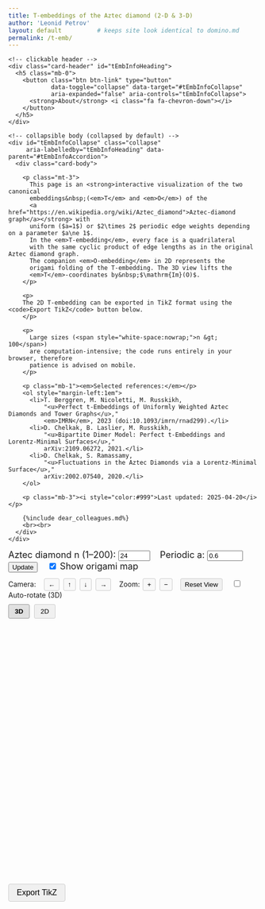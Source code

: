 ```yaml
---
title: T‑embeddings of the Aztec diamond (2‑D & 3‑D)
author: 'Leonid Petrov'
layout: default          # keeps site look identical to domino.md
permalink: /t-emb/
---
```


<!-- ===== ABOUT (accordion) ===== -->
<div class="accordion mb-4" id="tEmbInfoAccordion">
  <div class="card">

    <!-- clickable header -->
    <div class="card-header" id="tEmbInfoHeading">
      <h5 class="mb-0">
        <button class="btn btn-link" type="button"
                data-toggle="collapse" data-target="#tEmbInfoCollapse"
                aria-expanded="false" aria-controls="tEmbInfoCollapse">
          <strong>About</strong> <i class="fa fa-chevron-down"></i>
        </button>
      </h5>
    </div>

    <!-- collapsible body (collapsed by default) -->
    <div id="tEmbInfoCollapse" class="collapse"
         aria-labelledby="tEmbInfoHeading" data-parent="#tEmbInfoAccordion">
      <div class="card-body">

        <p class="mt-3">
          This page is an <strong>interactive visualization of the two canonical
          embeddings&nbsp;(<em>T</em> and <em>O</em>) of the
          <a href="https://en.wikipedia.org/wiki/Aztec_diamond">Aztec‑diamond graph</a></strong> with
          uniform ($a=1$) or $2\times 2$ periodic edge weights depending on a parameter $a\ne 1$.
          In the <em>T‑embedding</em>, every face is a quadrilateral
          with the same cyclic product of edge lengths as in the original Aztec diamond graph.
          The companion <em>O‑embedding</em> in 2D represents the
          origami folding of the T-embedding. The 3D view lifts the
          <em>T</em>‑coordinates by&nbsp;$\mathrm{Im}(O)$.
        </p>

        <p>
        The 2D T-embedding can be exported in TikZ format using the <code>Export TikZ</code> button below.
        </p>

        <p>
          Large sizes (<span style="white-space:nowrap;">n &gt; 100</span>)
          are computation‑intensive; the code runs entirely in your browser, therefore
          patience is advised on mobile.
        </p>

        <p class="mb-1"><em>Selected references:</em></p>
        <ol style="margin-left:1em">
          <li>T. Berggren, M. Nicoletti, M. Russkikh,
              "<u>Perfect t‑Embeddings of Uniformly Weighted Aztec Diamonds and Tower Graphs</u>,"
              <em>IMRN</em>, 2023 (doi:10.1093/imrn/rnad299).</li>
          <li>D. Chelkak, B. Laslier, M. Russkikh,
              "<u>Bipartite Dimer Model: Perfect t‑Embeddings and Lorentz‑Minimal Surfaces</u>,"
              arXiv:2109.06272, 2021.</li>
          <li>D. Chelkak, S. Ramassamy,
              "<u>Fluctuations in the Aztec Diamonds via a Lorentz‑Minimal Surface</u>,"
              arXiv:2002.07540, 2020.</li>
        </ol>

        <p class="mb-3"><i style="color:#999">Last updated: 2025-04-20</i></p>

        {%include dear_colleagues.md%}
        <br><br>
      </div>
    </div>
  </div>
</div>
<!-- ===== /ABOUT ===== -->

<!-- === Parameter controls shared by both panes === -->
<div id="controls" style="font-size:18px;margin-bottom:12px">
  <label>Aztec diamond n (1–200):</label>
  <input id="n-input" type="number" value="24" min="1" max="200" step="1">
  <label style="margin-left:15px">Periodic a:</label>
  <input id="a-input" type="number" value="0.6" min="0.1" max="10" step="0.1">
  <button id="update-btn">Update</button>
  <label style="margin-left:15px">
    <input id="show-origami" type="checkbox" checked>
    Show origami map
  </label>
</div>



<!-- === Camera controls === -->
<div class="camera-controls" style="margin-bottom:10px">
  <div style="margin-bottom:5px">
    <span style="margin-right:10px">Camera:</span>
    <button id="move-left-btn" class="camera-btn">←</button>
    <button id="move-up-btn" class="camera-btn">↑</button>
    <button id="move-down-btn" class="camera-btn">↓</button>
    <button id="move-right-btn" class="camera-btn">→</button>
    <span style="margin-left:10px">Zoom:</span>
    <button id="zoom-in-btn" class="camera-btn">+</button>
    <button id="zoom-out-btn" class="camera-btn">−</button>
    <button id="reset-view-btn" style="margin-left:10px">Reset View</button>
    <label style="margin-left:15px">
      <input id="demo-mode" type="checkbox"> Auto-rotate (3D)
    </label>
  </div>
</div>

<!-- === View toggle === -->
<div class="view-toggle" style="margin-bottom:10px">
  <button id="view-3d-btn" class="active">3D</button>
  <button id="view-2d-btn">2D</button>
</div>

<!-- === Two panes === -->
<div class="visualization-container">
  <!--  ❖  The panes are now *square* – size is controlled only by width,
          height is governed by aspect-ratio 1/1 so both stay identical. -->
  <svg id="t-emb-2d"
      viewBox="-1 -1 2 2"
      style="display:none;width:100%;aspect-ratio:1/1;border:1px solid #ccc;"></svg>
  <div id="t-emb-3d" style="width:100%;aspect-ratio:1/1;"></div>
</div>

<!-- === TikZ Export Section === -->
<div style="margin-top: 20px;">
  <button id="tikz-btn" style="padding: 8px 16px; background-color: #f0f0f0; border: 1px solid #ccc; border-radius: 4px; cursor: pointer; font-size: 16px;">Export TikZ</button>
</div>

<!-- TikZ Code Generation Section (hidden by default) -->
<div id="tikz-container" style="margin-top: 15px; margin-bottom: 20px; padding: 15px; border: 1px solid #ccc; border-radius: 4px; background-color: #f9f9f9; display: none;">
  <div style="display: flex; justify-content: space-between; align-items: center; margin-bottom: 10px;">
    <h4 style="margin: 0;">TikZ Code</h4>
    <div>
      <button id="copy-tikz-btn" style="padding: 4px 10px; background-color: #28a745; color: white; border: none; border-radius: 3px; cursor: pointer;">Copy to Clipboard</button>
      <button id="download-tikz-btn" style="margin-left: 10px; padding: 4px 10px; background-color: #17a2b8; color: white; border: none; border-radius: 3px; cursor: pointer;">Download .tex</button>
      <span id="copy-success-msg" style="color: green; margin-left: 10px; font-weight: bold; display: none;">Copied!</span>
    </div>
  </div>
  <div id="tikz-code-container" style="font-family: monospace; padding: 10px; border: 1px solid #ccc; border-radius: 4px; background-color: white; white-space: pre; font-size: 12px; max-height: 300px; overflow-y: auto;"></div>
</div>

<style>
  /* Layout for the visualization panes */
  .visualization-container {
    width: 100%;
    position: relative;
  }

  .viz-pane {
    width: 100%;
    margin-bottom: 15px;
  }

  /* View toggle and display options styling */
  .view-toggle, .display-options {
    margin-bottom: 10px;
  }

  .view-toggle button {
    padding: 6px 12px;
    margin-right: 5px;
    border: 1px solid #ccc;
    background-color: #f0f0f0;
    border-radius: 3px;
    cursor: pointer;
  }

  .view-toggle button.active {
    background-color: #e0e0e0;
    font-weight: bold;
    border-color: #999;
  }

  /* Vertex and edge styles */
  .vertex {
    fill: black;
    stroke: none;
  }

  .edge {
    stroke: black;
    fill: none;
  }

  /* Responsive design */
  /* 2 D & 3 D panes share the same square frame */
  #t-emb-2d, #t-emb-3d {
    aspect-ratio: 1 / 1;
    height: auto;            /* override any inline height       */
    max-height: 80vh;        /* optional – keeps it off the roof */
  }

  @media (max-width: 768px) {
    #t-emb-2d, #t-emb-3d {
      max-height: 65vh;
    }
  }

  @media (max-width: 600px) {
    #t-emb-2d, #t-emb-3d {
      max-height: 60vh;
    }
  }

  /* Styling for buttons and controls */
  button {
    cursor: pointer;
  }

  /* --- origami (O‑embedding) --- */
  .o-edge    { stroke:red; fill:none; }
  .o-vertex  { fill:red;   stroke:none; opacity:0.7; }

  /* --- face styling --- */
  .face     { stroke-width:0.0001px; }

  /* --- camera controls styling --- */
  .camera-btn {
    padding: 4px 8px;
    margin: 0 2px;
    border: 1px solid #ccc;
    background-color: #f8f8f8;
    border-radius: 3px;
    cursor: pointer;
  }

  .camera-btn:hover {
    background-color: #e8e8e8;
  }

  #reset-view-btn {
    padding: 4px 8px;
    border: 1px solid #ccc;
    background-color: #f0f0f0;
    border-radius: 3px;
    cursor: pointer;
  }

  #reset-view-btn:hover {
    background-color: #e0e0e0;
  }
</style>

<script src="/js/d3.v7.min.js"></script>
<script src="/js/three.min.js"></script>
<script src="/js/OrbitControls.js"></script>

<!-- WASM/JS produced from the single C++ core -->
<script src="/s/t-emb.js"></script>   <!-- same module drives BOTH views -->

<script>
/* ---------- 4.1 globals ---------- */
let cached = null;            // {n, a, data} or null
let scene, camera, renderer, controls;   // 3‑D objects
let isDemoMode = false;       // track if auto-rotation is enabled
let rotationSpeed = 0.005;    // rotation speed in radians

/* ---------- 4.2 WASM wrappers ---------- */
let doTembInitialized = false;

Module.onRuntimeInitialized = () => {
  window.doTemb = Module.cwrap('doTembJSONwithA','number',['number','number'],{async:true});
  window.freeStr = Module.cwrap('freeString',null,['number']);
  doTembInitialized = true;
  // Initial update once module is ready
  update();
};

/* --- thickness scaling for 2‑D --- */
function getThicknessScale(n){
  if (n <= 20)  return 2.0;   // +2 levels (thickest)
  if (n <= 35)  return 1.5;   // +1 level
  if (n <  75)  return 1.0;   // baseline around n≈50
  if (n < 100)  return 0.75;  // –1 level
  return 0.5;                 // –2 levels (thinnest)
}

/* ---------- 4.3 helpers ---------- */
async function fetchEmbedding(n,a){
  if (cached && cached.n===n && Math.abs(cached.a-a)<1e-12) return cached.data;
  const ptr = await doTemb(n,a);
  const json = Module.UTF8ToString(ptr);
  freeStr(ptr);
  cached = {n,a,data:JSON.parse(json)};
  return cached.data;
}

/* ---------- 4.4 2‑D drawing ---------- */
function draw2D(data){
  // Store current transform if it exists before removing content
  let currentTransform = null;
  const existingG = d3.select("#t-emb-2d g");
  if (!existingG.empty()) {
    const transform = existingG.attr("transform");
    if (transform) {
      currentTransform = transform;
    }
  }

  const svg = d3.select("#t-emb-2d");
  svg.selectAll("*").remove();
  const g = svg.append("g").attr("class", "main-container");

  // --- dynamic thickness (edge width & vertex radius) ---
  const BASE_EDGE  = 0.0005;   // present look at n≈50
  const BASE_VERT  = 0.001;
  const scale      = getThicknessScale(cached.n);   // cached.n is current n
  const edgeWidth  = BASE_EDGE * scale;
  const vertRadius = BASE_VERT * scale;

  // Apply the stored transform if available
  if (currentTransform) {
    g.attr("transform", currentTransform);
  }

  const TContainer = g.append("g").attr("class","t-container");        // existing content
  const OContainer = g.append("g")
      .attr("class","o-container")
      .style("visibility",
             document.getElementById("show-origami").checked ? "visible" : "hidden");

  const T = data.T;

  // We're using our own custom zoom/pan implementation with the camera controls
  // So we don't need d3.zoom() here anymore

  // Helper function to safely get real component
  const getReal = (point) => {
    if (!point) return 0;
    if (typeof point.re === 'number') return point.re;
    if (typeof point.real === 'number') return point.real;
    if (typeof point[0] === 'number') return point[0]; // Array format
    return 0;
  };

  // Helper function to safely get imaginary component
  const getImag = (point) => {
    if (!point) return 0;
    if (typeof point.im === 'number') return point.im;
    if (typeof point.imag === 'number') return point.imag;
    if (typeof point[1] === 'number') return point[1]; // Array format
    return 0;
  };

  /* build edges exactly like in the standalone 2‑D page */
  const edges = buildEdges(T, cached.n);
  addBoundaryRingEdges(T, edges, cached.n);

  // Polygons removed from 2D view - only keeping edges and vertices

  // Draw edges
  TContainer.selectAll("line.edge").data(edges).join("line")
   .attr("class","edge")
   .attr("stroke-width", edgeWidth)        // ← add this
   .attr("x1", d => getReal(T[d[0]]))
   .attr("y1", d => -getImag(T[d[0]]))
   .attr("x2", d => getReal(T[d[1]]))
   .attr("y2", d => -getImag(T[d[1]]));

  TContainer.selectAll("circle.vert").data(T).join("circle")
   .attr("class","vertex")
   .attr("r", vertRadius)                  // ← add / replace
   .attr("cx", d => getReal(d))
   .attr("cy", d => -getImag(d));

  // --- build and draw O‑edges / O‑vertices (origami map) ---
  const Oedges = buildEdges(data.O, cached.n);
  addBoundaryRingEdges(data.O, Oedges, cached.n);

  OContainer.append("g")
    .selectAll("line.o-edge")
    .data(Oedges).join("line")
    .attr("class","o-edge")
    .attr("stroke-width", edgeWidth)          // in the O‑edge join
    .attr("x1", d => data.O[d[0]].re)
    .attr("y1", d => -data.O[d[0]].im)
    .attr("x2", d => data.O[d[1]].re)
    .attr("y2", d => -data.O[d[1]].im);

  OContainer.append("g")
    .selectAll("circle.o-vertex")
    .data(data.O.filter(v => Math.abs(v.re)+Math.abs(v.im) > 1e-10))
    .join("circle")
    .attr("class","o-vertex")
    .attr("r", vertRadius * 0.8)              // slightly smaller
    .attr("cx", d => d.re)
    .attr("cy", d => -d.im);

  /* No need for auto-scale with viewBox - the SVG viewBox already handles scaling for us */
}

/* ---------- 4.5 3‑D drawing ---------- */
function initThree(){
  const div = document.getElementById("t-emb-3d");
  div.innerHTML = "";
  const w = div.clientWidth;
  const h = div.clientHeight;

  // Initialize the scene
  scene = new THREE.Scene();
  scene.background = new THREE.Color(0xffffff);

  // Set up camera with appropriate near and far planes
  camera = new THREE.PerspectiveCamera(45, 1, 0.0001, 10000); // square ⇒ aspect = 1
  camera.position.set(0, 0, 3);
  camera.lookAt(0, 0, 0);

  // Set up renderer with antialiasing
  renderer = new THREE.WebGLRenderer({antialias: true});
  renderer.setSize(w, h);
  div.appendChild(renderer.domElement);

  // Set up orbit controls with min/max distances
  controls = new THREE.OrbitControls(camera, renderer.domElement);
  controls.minDistance = 0.0001;
  controls.maxDistance = 5000;
  controls.enableZoom = true;
  controls.screenSpacePanning = false;  // preserve vertical axis

  // Handle window resize
  window.addEventListener('resize', () => {
    if (renderer) {
      const newWidth = div.clientWidth;
      const newHeight = div.clientHeight;
      camera.aspect = 1;                // stays square no matter the window
      camera.updateProjectionMatrix();
      renderer.setSize(newWidth, newHeight);
    }
  });

  // Start animation loop
  animate();
}

function animate(){
  requestAnimationFrame(animate);
  controls.update();

  // Apply rotation in demo mode (3D only)
  if (isDemoMode && document.getElementById("view-3d-btn").classList.contains("active")) {
    scene.rotation.y += rotationSpeed;
  }

  renderer.render(scene, camera);
}

// ---------- 4.5 3‑D drawing ----------
function draw3D(data){
  /* ----------------- INITIAL SETUP ----------------- */
  if (!renderer) initThree();

  // Preserve rotation when updating
  const currentRotation = scene.rotation.clone();

  scene.clear();

  const T = data.T;                     // T‑vertices in the JSON
  const OImMap = new Map();             // lookup: (k,j) ↦ Im(O)

  /* ---- map O‑vertices to z‑coordinates, if present ---- */
  if (data.O && Array.isArray(data.O)){
    data.O.forEach(o=>{
      if (o && o.k!==undefined && o.j!==undefined && o.im!==undefined){
        OImMap.set(`${o.k},${o.j}`, o.im);
      }
    });
  }

  /* ------------------------------------------------------------------
     Guarantee a height entry for the central vertex (k,j) = (0,0).

     – If an O‑vertex with those indices exists, use its imaginary part.
     – Otherwise approximate by averaging the four neighbours that *do*
       lie in OImMap.  This prevents the centre from defaulting to 0 and
       eliminates the fan‑out artefact.
  ------------------------------------------------------------------- */
  if (!OImMap.has('0,0')) {
    const centreO = data.O?.find(o => o.k === 0 && o.j === 0 && o.im!==undefined);
    if (centreO) {
      OImMap.set('0,0', centreO.im);
    } else {
      const neighKeys = ['1,0','-1,0','0,1','0,-1'].filter(key => OImMap.has(key));
      if (neighKeys.length) {
        const avg = neighKeys.reduce((s,k)=>s+OImMap.get(k),0)/neighKeys.length;
        OImMap.set('0,0', avg);
      } else {
        // fall back: give the centre a tiny lift so it is distinct
        OImMap.set('0,0', 1e-6);
      }
    }
  }


  /* ---- build interior + boundary edges ---- */
  const Tedges = buildEdges(T, cached.n);
  addBoundaryRingEdges(T, Tedges, cached.n);

  const originIndex = T.findIndex(v => v && v.k === 0 && v.j === 0);
  const edges = Tedges;

  /* ---- build faces for polygons ---- */
  const faces = buildFaces(T, cached.n);

  /* ---- materials ---- */
  const lineMaterial = new THREE.LineBasicMaterial({
    color: 0x000000,
    linewidth: 0.5  // thinner lines (note: most browsers have a minimum line width)
  });

  /* ---- build THREE.BufferGeometry from the filtered edge list ---- */
  const positions = new Float32Array(edges.length * 6);   // 2 × 3 coords
  for (let e = 0; e < edges.length; ++e){
    const [i1,i2] = edges[e];
    const v1 = T[i1], v2 = T[i2];

    const z1 = OImMap.get(`${v1.k},${v1.j}`) ?? 0;
    const z2 = OImMap.get(`${v2.k},${v2.j}`) ?? 0;

    positions.set([ v1.re, -v1.im, z1,
                    v2.re, -v2.im, z2 ], e*6);
  }

  const geometry = new THREE.BufferGeometry();
  geometry.setAttribute('position', new THREE.BufferAttribute(positions,3));
  const lineGroup = new THREE.LineSegments(geometry, lineMaterial);
  scene.add(lineGroup);

  /* ---- add lighting for better face rendering ---- */
  const ambientLight = new THREE.AmbientLight(0xffffff, 0.5);
  scene.add(ambientLight);

  const directionalLight = new THREE.DirectionalLight(0xffffff, 0.5);
  directionalLight.position.set(0, 0, 2);
  scene.add(directionalLight);

  /* ---- build face meshes ---- */
  // Create a group to hold all faces
  const facesGroup = new THREE.Group();

  faces.forEach(face => {
    if (face.length < 3) return; // Skip invalid faces

    const geometry = new THREE.BufferGeometry();
    const vertices = [];
    const indices = [];

    // Special handling for center (0,0) vertex
    const centerVertexIdx = face[0];
    const centerVertex = T[centerVertexIdx];
    const isCenterFace = centerVertex && centerVertex.k === 0 && centerVertex.j === 0;

    // Add all vertices to the geometry
    face.forEach((idx, i) => {
      const v = T[idx];
      if (!v) return;

      const z = OImMap.get(`${v.k},${v.j}`) ?? 0;
      vertices.push(v.re, -v.im, z);

      // Create triangulation indices
      if (i > 1) {
        indices.push(0, i-1, i);
      }
    });

    // Close the polygon if it has more than 3 vertices
    if (face.length > 3) {
      indices.push(0, face.length-1, 1);
    }

    // Create the geometry
    geometry.setAttribute('position', new THREE.Float32BufferAttribute(vertices, 3));
    geometry.setIndex(indices);
    geometry.computeVertexNormals();

    // Create materials with proper transparency
    const faceMaterial = new THREE.MeshBasicMaterial({
      color: 0x3366cc,
      transparent: true,
      opacity: 0.25,
      side: THREE.DoubleSide,
      depthWrite: false // Important for correct transparency rendering
    });

    const mesh = new THREE.Mesh(geometry, faceMaterial);
    facesGroup.add(mesh);
  });

  // Add the face group to the scene
  scene.add(facesGroup);

  /* ---- maintain camera position after update ---- */
  // Don't reset camera/controls - they will stay at current position
  controls.update();

  // Restore rotation when updating
  scene.rotation.copy(currentRotation);
}

// Build the interior edges among T- or O-vertices
function buildEdges(vertices, n) {
  // Helper function to safely get k,j coordinates
  const getCoords = (v) => {
    if (!v) return { k: 0, j: 0 };
    const k = v.k !== undefined ? v.k : 0;
    const j = v.j !== undefined ? v.j : 0;
    return { k, j };
  };

  // Create a mapping from coordinates to vertex index
  const indexMap = new Map();
  if (!vertices || !Array.isArray(vertices)) {
    return [];
  }

  vertices.forEach((v, idx) => {
    if (v) {
      const { k, j } = getCoords(v);
      indexMap.set(`${k},${j}`, idx);
    }
  });

  const edges = [];
  const neighborSteps = [
    { dk:  1, dj:  0 },
    { dk: -1, dj:  0 },
    { dk:  0, dj:  1 },
    { dk:  0, dj: -1 },
  ];
  const isBoundary = (k,j) => (Math.abs(k)+Math.abs(j) === n);

  // Add special edges connecting corners and boundary
  const specialEdges = [
    // Connect the four corners of the Aztec diamond
    { from: { k: 0, j: n }, to: { k: n, j: 0 } },
    { from: { k: 0, j: -n}, to: { k: n, j: 0 } },
    { from: { k: 0, j: -n}, to: { k: -n, j: 0 } },
    { from: { k: 0, j: n }, to: { k: -n, j: 0 } },
    // Direct connections among boundary
    { from: { k: n-1,  j: 0 },   to: { k: n,    j: 0 } },
    { from: { k: 0,     j: n-1 }, to: { k: 0,    j: n } },
    { from: { k: -(n-1),j: 0 },   to: { k: -n,   j: 0 } },
    { from: { k: 0,     j: -(n-1) }, to: { k: 0,    j: -n } }
  ];


  // Add edges between special vertices
  specialEdges.forEach(s => {
    const fromKey = `${s.from.k},${s.from.j}`;
    const toKey   = `${s.to.k},${s.to.j}`;
    if (indexMap.has(fromKey) && indexMap.has(toKey)) {
      const i1 = indexMap.get(fromKey);
      const i2 = indexMap.get(toKey);
      edges.push([Math.min(i1, i2), Math.max(i1, i2)]);
    }
  });

  // Add edges to neighbor steps, avoiding boundary/interior mismatches
  vertices.forEach((v, idx) => {
    if (!v) return;

    const { k, j } = getCoords(v);

    neighborSteps.forEach(step => {
      const nk = k + step.dk;
      const nj = j + step.dj;
      const key = `${nk},${nj}`;

      if (!indexMap.has(key)) return;
      const nbrIdx = indexMap.get(key);

      // If exactly one endpoint is boundary and the other is interior, skip:
      const oneIsBoundary = isBoundary(k,j) ^ isBoundary(nk,nj);
      if (!oneIsBoundary) {
        // Avoid duplicating edges
        if (nbrIdx > idx) {
          edges.push([idx, nbrIdx]);
        }
      }
    });
  });

  return edges;
}

// Connect boundary ring
function addBoundaryRingEdges(vertices, edges, n) {
  // Helper function to safely get k,j coordinates
  const getCoords = (v) => {
    if (!v) return { k: 0, j: 0 };
    const k = v.k !== undefined ? v.k : 0;
    const j = v.j !== undefined ? v.j : 0;
    return { k, j };
  };

  // Helper function to safely get real component
  const getReal = (point) => {
    if (!point) return 0;
    if (typeof point.re === 'number') return point.re;
    if (typeof point.real === 'number') return point.real;
    if (typeof point[0] === 'number') return point[0]; // Array format
    return 0;
  };

  // Helper function to safely get imaginary component
  const getImag = (point) => {
    if (!point) return 0;
    if (typeof point.im === 'number') return point.im;
    if (typeof point.imag === 'number') return point.imag;
    if (typeof point[1] === 'number') return point[1]; // Array format
    return 0;
  };

  // Find vertices on the boundary (k+j = n-1)
  const boundaryIndices = [];
  if (!vertices || !Array.isArray(vertices) || !edges) {
    return;
  }

  vertices.forEach((v, idx) => {
    if (!v) return;
    const { k, j } = getCoords(v);
    if (Math.abs(k) + Math.abs(j) === n-1) {
      boundaryIndices.push(idx);
    }
  });

  if (boundaryIndices.length === 0) return;

  // Sort boundary vertices by angle and connect them in order
  boundaryIndices.sort((iA, iB) => {
    const vA = vertices[iA];
    const vB = vertices[iB];
    const aA = Math.atan2(getImag(vA), getReal(vA));
    const aB = Math.atan2(getImag(vB), getReal(vB));
    return aA - aB;
  });

  // Connect in sequence
  for (let i = 0; i < boundaryIndices.length; i++) {
    const iA = boundaryIndices[i];
    const iB = boundaryIndices[(i+1) % boundaryIndices.length];
    edges.push([Math.min(iA, iB), Math.max(iA, iB)]);
  }
}

// Build the face polygons from vertices
function buildFaces(vertices, n) {
  // Helper function to safely get k,j coordinates
  const getCoords = (v) => {
    if (!v) return { k: 0, j: 0 };
    const k = v.k !== undefined ? v.k : 0;
    const j = v.j !== undefined ? v.j : 0;
    return { k, j };
  };

  // Create a mapping from coordinates to vertex index
  const indexMap = new Map();
  if (!vertices || !Array.isArray(vertices)) {
    return [];
  }

  vertices.forEach((v, idx) => {
    if (v) {
      const { k, j } = getCoords(v);
      indexMap.set(`${k},${j}`, idx);
    }
  });

  const faces = [];

  // Special handling for the central face (0,0)
  if (indexMap.has('0,0')) {
    const centerIdx = indexMap.get('0,0');
    const centralFace = [centerIdx];

    // Check each of the primary directions for adjacent vertices
    [[-1,0], [0,1], [1,0], [0,-1]].forEach(([dk, dj]) => {
      const key = `${dk},${dj}`;
      if (indexMap.has(key)) {
        centralFace.push(indexMap.get(key));
      }
    });

    // Only add face if we have at least 3 vertices
    if (centralFace.length >= 3) {
      faces.push(centralFace);
    }
  }

  // Generate all other faces
  for (let k = -n+1; k < n; k++) {
    for (let j = -n+1; j < n; j++) {
      // Skip the center which we've already handled
      if (k === 0 && j === 0) continue;

      // Only consider positions within the diamond
      if (Math.abs(k) + Math.abs(j) >= n) continue;

      const key = `${k},${j}`;
      if (!indexMap.has(key)) continue;

      const centralIdx = indexMap.get(key);
      const face = [centralIdx];

      // Find connected neighbors in clockwise order
      const neighbors = [];
      [[0,-1], [1,0], [0,1], [-1,0]].forEach(([dk, dj]) => {
        const nk = k + dk;
        const nj = j + dj;
        const nKey = `${nk},${nj}`;

        if (indexMap.has(nKey) && Math.abs(nk) + Math.abs(nj) < n) {
          neighbors.push(indexMap.get(nKey));
        }
      });

      // Only create faces with at least 3 vertices (including center)
      if (neighbors.length >= 2) {
        // Add neighbors to form the face
        face.push(...neighbors);
        faces.push(face);
      }
    }
  }

  return faces;
}

/* ---------- 4.6 UI wiring ---------- */
async function update(){
  if (!doTembInitialized) {
    return;
  }

  try {
    const n=parseInt(document.getElementById("n-input").value,10);
    const a=parseFloat(document.getElementById("a-input").value);
    const data=await fetchEmbedding(n,a);


    if (document.getElementById("view-3d-btn").classList.contains("active")) {
      draw3D(data);
    } else {
      draw2D(data);
    }
  } catch (err) {
  }
}
document.getElementById("update-btn").onclick = update;

/* toggle buttons */
document.getElementById("view-2d-btn").onclick = ()=>{
  document.getElementById("view-2d-btn").classList.add("active");
  document.getElementById("view-3d-btn").classList.remove("active");
  document.getElementById("t-emb-2d").style.display="block";
  document.getElementById("t-emb-3d").style.display="none";
  if (cached) draw2D(cached.data);
};
document.getElementById("view-3d-btn").onclick = ()=>{
  document.getElementById("view-3d-btn").classList.add("active");
  document.getElementById("view-2d-btn").classList.remove("active");
  document.getElementById("t-emb-3d").style.display="block";
  document.getElementById("t-emb-2d").style.display="none";
  if (cached) draw3D(cached.data);
};

document.getElementById("show-origami").addEventListener("change", function () {
  d3.select(".o-container")
     .style("visibility", this.checked ? "visible" : "hidden");
});

// Toggle auto-rotation demo mode
document.getElementById("demo-mode").addEventListener("change", function () {
  isDemoMode = this.checked;
});

// --- TikZ Export functionality ---
function generateTikZ() {
  // Only work in 2D mode (switch to 2D if not already there)
  if (document.getElementById("view-3d-btn").classList.contains("active")) {
    document.getElementById("view-2d-btn").click();
  }

  // Check if we have data
  if (!cached || !cached.data) {
    alert("No data to export. Please run an update first.");
    return;
  }

  const data = cached.data;
  const T = data.T;
  const showOrigami = document.getElementById("show-origami").checked;

  // Find min/max coordinates for scaling
  let xMin = Infinity, xMax = -Infinity, yMin = Infinity, yMax = -Infinity;

  // Check T vertices
  T.forEach(v => {
    if (v) {
      xMin = Math.min(xMin, v.re);
      xMax = Math.max(xMax, v.re);
      yMin = Math.min(yMin, -v.im);
      yMax = Math.max(yMax, -v.im);
    }
  });

  // Check O vertices if showing origami
  if (showOrigami && data.O) {
    data.O.forEach(v => {
      if (v) {
        xMin = Math.min(xMin, v.re);
        xMax = Math.max(xMax, v.re);
        yMin = Math.min(yMin, -v.im);
        yMax = Math.max(yMax, -v.im);
      }
    });
  }

  // Calculate scaling
  const maxDimension = Math.max(xMax - xMin, yMax - yMin);
  const scaleFactor = 15.0 / maxDimension; // 15 cm is a good size for LaTeX document

  // Generate TikZ
  let tikzCode = `\\documentclass{standalone}
\\usepackage{tikz}
\\usepackage{xcolor}

\\begin{document}
\\begin{tikzpicture}[scale=${scaleFactor.toFixed(6)}]

% T-embedding edges
`;

  // Build edges for T-embedding
  const edges = buildEdges(T, cached.n);
  addBoundaryRingEdges(T, edges, cached.n);

  // Add T-edges to TikZ
  edges.forEach(edge => {
    const v1 = T[edge[0]];
    const v2 = T[edge[1]];
    if (v1 && v2) {
      tikzCode += `\\draw[black, line width=0.5pt] (${v1.re.toFixed(6)},${(-v1.im).toFixed(6)}) -- (${v2.re.toFixed(6)},${(-v2.im).toFixed(6)});
`;
    }
  });

  // Add T-vertices to TikZ
  tikzCode += `
% T-embedding vertices
`;
  T.forEach(v => {
    if (v) {
      tikzCode += `\\filldraw[black] (${v.re.toFixed(6)},${(-v.im).toFixed(6)}) circle (${0.0005 * scaleFactor});
`;
    }
  });

  // Add origami if showing
  if (showOrigami && data.O) {
    tikzCode += `
% Origami map edges
`;
    const Oedges = buildEdges(data.O, cached.n);
    addBoundaryRingEdges(data.O, Oedges, cached.n);

    Oedges.forEach(edge => {
      const v1 = data.O[edge[0]];
      const v2 = data.O[edge[1]];
      if (v1 && v2) {
        tikzCode += `\\draw[red, line width=0.3pt] (${v1.re.toFixed(6)},${(v1.im).toFixed(6)}) -- (${v2.re.toFixed(6)},${(v2.im).toFixed(6)});
`;
      }
    });

    tikzCode += `
% Origami map vertices
`;
    data.O.filter(v => Math.abs(v.re) + Math.abs(v.im) > 1e-10).forEach(v => {
      tikzCode += `\\filldraw[red, opacity=0.7] (${v.re.toFixed(6)},${(v.im).toFixed(6)}) circle (${0.0003 * scaleFactor});
`;
    });
  }

  tikzCode += `
\\end{tikzpicture}
\\end{document}`;

  // Update UI with TikZ code
  document.getElementById("tikz-code-container").textContent = tikzCode;
  document.getElementById("tikz-container").style.display = "block";
}

// TikZ button event handlers
document.getElementById("tikz-btn").addEventListener("click", generateTikZ);

document.getElementById("copy-tikz-btn").addEventListener("click", function() {
  const codeContainer = document.getElementById('tikz-code-container');
  const successMsg = document.getElementById('copy-success-msg');

  const textArea = document.createElement('textarea');
  textArea.value = codeContainer.textContent;
  textArea.style.position = 'fixed';
  document.body.appendChild(textArea);
  textArea.select();

  try {
    document.execCommand('copy');
    successMsg.style.display = 'inline';
    setTimeout(() => {
      successMsg.style.display = 'none';
    }, 2000);
  } catch (err) {
    alert('Failed to copy to clipboard. Please try again or select and copy manually.');
  }

  document.body.removeChild(textArea);
});

document.getElementById("download-tikz-btn").addEventListener("click", function() {
  const codeContainer = document.getElementById('tikz-code-container');
  const blob = new Blob([codeContainer.textContent], { type: 'text/plain' });
  const a = document.createElement('a');
  const n = cached ? cached.n : "unknown";
  const a_val = cached ? cached.a.toFixed(2) : "unknown";
  a.download = `t-emb_n${n}_a${a_val}.tex`;
  a.href = URL.createObjectURL(blob);
  a.click();
  URL.revokeObjectURL(a.href);
});

/* ---------- 5. Camera controls ---------- */
// Shared variables for zoom levels
let zoom3DLevel = 1.0;
const ZOOM_FACTOR = 1.2;

// Reset view button (works in both 2D and 3D modes)
document.getElementById("reset-view-btn").addEventListener("click", function() {
  const is3DActive = document.getElementById("view-3d-btn").classList.contains("active");

  if (is3DActive) {
    // Reset 3D camera
    camera.position.set(0, 0, 3);
    camera.up.set(0, 1, 0);
    camera.lookAt(0, 0, 0);
    zoom3DLevel = 1.0;
    controls.reset();

    // Reset scene rotation only if not in demo mode
    if (!isDemoMode) {
      scene.rotation.set(0, 0, 0);
    }
  } else {
    // Reset 2D view
    const svg = d3.select("#t-emb-2d");
    const g = svg.select("g");
    g.transition().duration(750).attr("transform", "translate(0,0) scale(1)");
  }
});

// Camera movement in both 2D and 3D
function handleCameraMovement(direction) {
  const is3DActive = document.getElementById("view-3d-btn").classList.contains("active");

  if (is3DActive) {
    // Handle 3D camera movement
    const moveAmount = 0.1 * camera.position.distanceTo(new THREE.Vector3(0, 0, 0));

    if (direction === "up") {
      camera.position.y += moveAmount;
      controls.target.y += moveAmount;
    } else if (direction === "down") {
      camera.position.y -= moveAmount;
      controls.target.y -= moveAmount;
    } else if (direction === "left") {
      camera.position.x -= moveAmount;
      controls.target.x -= moveAmount;
    } else if (direction === "right") {
      camera.position.x += moveAmount;
      controls.target.x += moveAmount;
    }

    controls.update();
  } else {
    // Handle 2D camera movement
    const svg = d3.select("#t-emb-2d");
    const g = svg.select("g");

    // Get current transform or use default
    let currentTransform = g.attr("transform");
    let x = 0, y = 0, scale = 1;

    if (currentTransform) {
      // Parse transform if it exists
      const translateMatch = /translate\(([^,]+),([^)]+)\)/.exec(currentTransform);
      const scaleMatch = /scale\(([^)]+)\)/.exec(currentTransform);

      if (translateMatch) {
        x = parseFloat(translateMatch[1]);
        y = parseFloat(translateMatch[2]);
      }

      if (scaleMatch) {
        scale = parseFloat(scaleMatch[1]);
      }
    }

    // Calculate move amount based on scale - using a smaller value for more precise movement
    const moveAmount = 0.002 * (1/scale) * 100;

    if (direction === "up") {
      y += moveAmount;
    } else if (direction === "down") {
      y -= moveAmount;
    } else if (direction === "left") {
      x += moveAmount;
    } else if (direction === "right") {
      x -= moveAmount;
    }

    // Apply the new transform
    g.attr("transform", `translate(${x},${y}) scale(${scale})`);
  }
}

// Zoom in/out in both 2D and 3D
function handleZoom(zoomIn) {
  const is3DActive = document.getElementById("view-3d-btn").classList.contains("active");

  if (is3DActive) {
    // Handle 3D zoom
    const zoomFactor = zoomIn ? 1 / ZOOM_FACTOR : ZOOM_FACTOR;
    const cameraDir = new THREE.Vector3();
    camera.getWorldDirection(cameraDir);

    // Move camera along its direction vector
    camera.position.addScaledVector(cameraDir, -2 * (zoomFactor - 1));
    camera.updateProjectionMatrix();
    controls.update();

    zoom3DLevel *= zoomIn ? ZOOM_FACTOR : 1 / ZOOM_FACTOR;
  } else {
    // Handle 2D zoom
    const svg = d3.select("#t-emb-2d");
    const g = svg.select("g");

    // Get current transform or use default
    let currentTransform = g.attr("transform");
    let x = 0, y = 0, scale = 1;

    if (currentTransform) {
      // Parse transform if it exists
      const translateMatch = /translate\(([^,]+),([^)]+)\)/.exec(currentTransform);
      const scaleMatch = /scale\(([^)]+)\)/.exec(currentTransform);

      if (translateMatch) {
        x = parseFloat(translateMatch[1]);
        y = parseFloat(translateMatch[2]);
      }

      if (scaleMatch) {
        scale = parseFloat(scaleMatch[1]);
      }
    }

    // Calculate new scale
    const newScale = zoomIn ? scale * ZOOM_FACTOR : scale / ZOOM_FACTOR;

    // Apply the new transform
    g.attr("transform", `translate(${x},${y}) scale(${newScale})`);
  }
}

// Add event listeners for camera controls
document.getElementById("move-up-btn").addEventListener("click", function() {
  handleCameraMovement("up");
});

document.getElementById("move-down-btn").addEventListener("click", function() {
  handleCameraMovement("down");
});

document.getElementById("move-left-btn").addEventListener("click", function() {
  handleCameraMovement("left");
});

document.getElementById("move-right-btn").addEventListener("click", function() {
  handleCameraMovement("right");
});

document.getElementById("zoom-in-btn").addEventListener("click", function() {
  handleZoom(true);
});

document.getElementById("zoom-out-btn").addEventListener("click", function() {
  handleZoom(false);
});

document.addEventListener('DOMContentLoaded', function () {
  const isMobileWidth = window.innerWidth < 768;
  if (!isMobileWidth) {
    const body = document.getElementById('tEmbInfoCollapse');
    if (body && !body.classList.contains('show')) {
      body.classList.add('show');      // open accordion on larger screens
    }
  }
});
</script>
